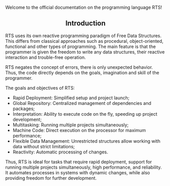 Welcome to the official documentation on the programming language RTS!

<h2 align="center">Introduction</h2>

RTS uses its own reactive programming paradigm of Free Data Structures. 
This differs from classical approaches such as procedural, object-oriented, 
functional and other types of programming. The main feature is that 
the programmer is given the freedom to write any data structures, 
their reactive interaction and trouble-free operation. 

RTS negates the concept of errors, there is only unexpected behavior. 
Thus, the code directly depends on the goals, imagination and skill of 
the programmer.

The goals and objectives of RTS:

* Rapid Deployment: Simplified setup and project launch;
* Global Repository: Centralized management of dependencies and packages;
* Interpretation: Ability to execute code on the fly, speeding up project development;
* Multitasking: Running multiple projects simultaneously;
* Machine Code: Direct execution on the processor for maximum performance;
* Flexible Data Management: Unrestricted structures allow working with data without strict limitations;
* Reactivity: Automatic processing of changes.

Thus, RTS is ideal for tasks that require rapid deployment, support for 
running multiple projects simultaneously, high performance, and reliability. 
It automates processes in systems with dynamic changes, while also providing 
freedom for further development.
